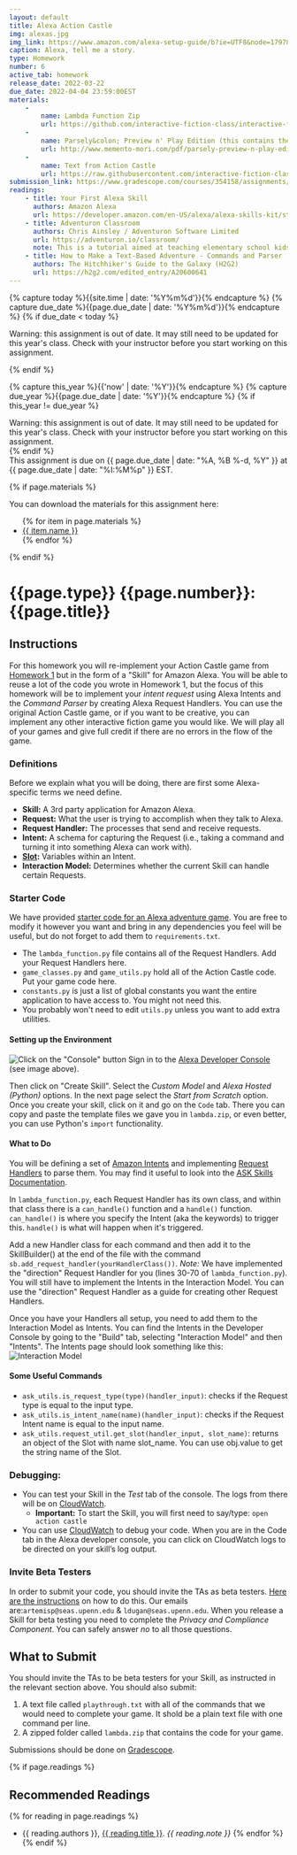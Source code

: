```yaml
---
layout: default
title: Alexa Action Castle
img: alexas.jpg
img_link: https://www.amazon.com/alexa-setup-guide/b?ie=UTF8&node=17978645011
caption: Alexa, tell me a story.
type: Homework
number: 6
active_tab: homework
release_date: 2022-03-22 
due_date: 2022-04-04 23:59:00EST
materials:
    - 
        name: Lambda Function Zip
        url: https://github.com/interactive-fiction-class/interactive-fiction-class.github.io/raw/71a272ddeb413a8c399f37f1a527c77d771509a1/homeworks/alexa_action_castle/lambda.zip
    - 
        name: Parsely&colon; Preview n' Play Edition (this contains the Action Castle game).  
        url: http://www.memento-mori.com/pdf/parsely-preview-n-play-edition
    - 
        name: Text from Action Castle  
        url: https://raw.githubusercontent.com/interactive-fiction-class/interactive-fiction-class.github.io/master/homeworks/text-adventure-game/action_castle_text.txt
submission_link: https://www.gradescope.com/courses/354158/assignments/1944235
readings:
    - title: Your First Alexa Skill
      authors: Amazon Alexa
      url: https://developer.amazon.com/en-US/alexa/alexa-skills-kit/start?sc_category=paid&sc_channel=SEM&sc_campaign=SEM-GO%5EBrand%5EAll%5ELD%5EProfessional_Developer%5EEvergreen%5EUS%5EEnglish%5ETex&sc_publisher=GO&sc_content=content&sc_detail=379690615170&sc_funnel=convert&sc_country=US&sc_keyword=how%20to%20make%20a%20alexa%20skill&sc_place=&sc_trackingcode=e&sc_segment=&sc_medium=paid%7CSEM%7CSEM-GO%5EBrand%5EAll%5ELD%5EProfessional_Developer%5EEvergreen%5EUS%5EEnglish%5ETex%7CGO%7Ccontent%7C379690615170%7Cconvert%7CUS%7Chow%20to%20make%20a%20alexa%20skill%7C%7Ce%7C&gclid=CjwKCAjwoduRBhA4EiwACL5RP7Rzwe-X7mZ-Ov4XLlWf2zCOoVCM2oEw2c1Q1pc6cNpDN6jDFWXxbxoCzKcQAvD_Bw
    - title: Adventuron Classroom
      authors: Chris Ainsley / Adventuron Software Limited
      url: https://adventuron.io/classroom/
      note: This is a tutorial aimed at teaching elementary school kids how to program by writing a text adventure game.  I modeled our text adventure game after this Adventuron system.
    - title: How to Make a Text-Based Adventure - Commands and Parser
      authors: The Hitchhiker's Guide to the Galaxy (H2G2)
      url: https://h2g2.com/edited_entry/A20600641
---
```



<!-- Check whether the assignment is ready to release -->
{% capture today %}{{site.time | date: '%Y%m%d'}}{% endcapture %}
{% capture due_date %}{{page.due_date | date: '%Y%m%d'}}{% endcapture %}
{% if due_date < today %} 
<div class="alert alert-danger">

Warning: this assignment is out of date.  It may still need to be updated for this year's class.  Check with your instructor before you start working on this assignment.
</div>
{% endif %}
<!-- End of check whether the assignment is up to date -->


<!-- Check whether the assignment is up to date -->
{% capture this_year %}{{'now' | date: '%Y'}}{% endcapture %}
{% capture due_year %}{{page.due_date | date: '%Y'}}{% endcapture %}
{% if this_year != due_year %} 
<div class="alert alert-danger">
Warning: this assignment is out of date.  It may still need to be updated for this year's class.  Check with your instructor before you start working on this assignment.
</div>
{% endif %}
<!-- End of check whether the assignment is up to date -->


<div class="alert alert-info">
This assignment is due on {{ page.due_date | date: "%A, %B %-d, %Y" }} at {{ page.due_date | date: "%I:%M%p" }} EST. 
</div>

{% if page.materials %}
<div class="alert alert-info">
You can download the materials for this assignment here:
<ul>
{% for item in page.materials %}
<li><a href="{{item.url}}">{{ item.name }}</a></li>
{% endfor %}
</ul>
</div>
{% endif %}


{{page.type}} {{page.number}}: {{page.title}}
=============================================================

## Instructions

For this homework you will re-implement your Action Castle game from [Homework 1](/homeworks/text-adventure-game/text-adventure-game.html) but in the form of a "Skill" for Amazon Alexa. You will be able to reuse a lot of the code you wrote in Homework 1, but the focus of this homework will be to implement your _intent request_ using Alexa Intents and the _Command Parser_ by creating Alexa Request Handlers. You can use the original Action Castle game, or if you want to be creative, you can implement any other interactive fiction game you would like. We will play all of your games and give full credit if there are no errors in the flow of the game. 

### Definitions

Before we explain what you will be doing, there are first some Alexa-specific terms we need define.

* **Skill:** A 3rd party application for Amazon Alexa.
* **Request:** What the user is trying to accomplish when they talk to Alexa.
* **Request Handler:** The processes that send and receive requests.
* **Intent:** A schema for capturing the Request (i.e., taking a command and turning it into something Alexa can work with).
* **[Slot](https://medium.com/enpit-developer-blog/alexa-what-are-slots-and-how-to-read-slot-values-ea050047df0c):** Variables within an Intent.
* **Interaction Model:** Determines whether the current Skill can handle certain Requests.

### Starter Code

We have provided [starter code for an Alexa adventure game](https://github.com/interactive-fiction-class/interactive-fiction-class.github.io/raw/71a272ddeb413a8c399f37f1a527c77d771509a1/homeworks/alexa_action_castle/lambda.zip).  You are free to modify it however you want and bring in any dependencies you feel will be useful, but do not forget to add them to `requirements.txt`.

* The `lambda_function.py` file contains all of the Request Handlers. Add your Request Handlers here.
* `game_classes.py` and `game_utils.py` hold all of the Action Castle code. Put your game code here.
* `constants.py` is just a list of global constants you want the entire application to have access to. You might not need this.
* You probably won't need to edit `utils.py` unless you want to add extra utilities.


#### Setting up the Environment
![Click on the "Console" button](https://github.com/interactive-fiction-class/interactive-fiction-class.github.io/blob/23bb567280aba13ab9c3e09db35f87c0a887cace/assets/img/developer.png)
Sign in to the [Alexa Developer Console](https://developer.amazon.com/en-US/alexa/alexa-skills-kit/start?sc_category=paid&sc_channel=SEM&sc_campaign=SEM-GO%5EBrand%5EAll%5ELD%5EProfessional_Developer%5EEvergreen%5EUS%5EEnglish%5ETex&sc_publisher=GO&sc_content=content&sc_detail=571868003723&sc_funnel=convert&sc_country=US&sc_keyword=alexa%20developer%20console&sc_place=&sc_trackingcode=e&sc_segment=&sc_medium=paid%7CSEM%7CSEM-GO%5EBrand%5EAll%5ELD%5EProfessional_Developer%5EEvergreen%5EUS%5EEnglish%5ETex%7CGO%7Ccontent%7C571868003723%7Cconvert%7CUS%7Calexa%20developer%20console%7C%7Ce%7C&gclid=CjwKCAjwoduRBhA4EiwACL5RP8suprxHnexM4TslG_jvjmEYp2-lbEjkdUA-sCXTwZ2URKafzWGjshoCYREQAvD_BwE) (see image above). 

Then click on "Create Skill". Select the *Custom Model* and *Alexa Hosted (Python)* options. In the next page select the *Start from Scratch* option.  Once you create your skill, click on it and go on the `Code` tab. There you can copy and paste the template files we gave you in `lambda.zip`, or even better, you can use Python's `import` functionality. 

#### What to Do
You will be defining a set of [Amazon Intents](https://developer.amazon.com/en-US/docs/alexa/interaction-model-design/design-the-custom-intents-for-your-skill.html) and implementing [Request Handlers](https://developer.amazon.com/en-US/docs/alexa/alexa-skills-kit-sdk-for-java/handle-requests.html) to parse them.  You may find it useful to look into the [ASK Skills Documentation](https://alexa-skills-kit-python-sdk.readthedocs.io/en/latest/api/core.html).

In `lambda_function.py`, each Request Handler has its own class, and within that class there is a `can_handle()` function and a `handle()` function. `can_handle()` is where you specify the Intent (aka the keywords) to trigger this. `handle()` is what will happen when it's triggered.

Add a new Handler class for each command and then add it to the SkillBuilder() at the end of the file with the command  `sb.add_request_handler(yourHandlerClass())`.
*Note:* We have implemented the "direction" Request Handler for you (lines 30-70 of `lambda_function.py`). You will still have to implement the Intents in the Interaction Model. You can use the "direction" Request Handler as a guide for creating other Request Handlers. 

Once you have your Handlers all setup, you need to add them to the Interaction Model as Intents. You can find the Intents in the Developer Console by going to the "Build" tab, selecting "Interaction Model" and then "Intents". The Intents page should look something like this:
![Interaction Model](https://github.com/interactive-fiction-class/interactive-fiction-class.github.io/blob/0e00bbae7fa084da05ddbed6470ab9908d168608/assets/img/intents.png)


#### Some Useful Commands
* `ask_utils.is_request_type(type)(handler_input)`: checks if the Request type is equal to the input type. 
* `ask_utils.is_intent_name(name)(handler_input)`: checks if the Request Intent name is equal to the input name.
* `ask_utils.request_util.get_slot(handler_input, slot_name)`: returns an object of the Slot with name slot_name. You can use obj.value to get the string name of the Slot. 


### Debugging:
* You can test your Skill in the *Test* tab of the console. The logs from there will be on [CloudWatch](https://aws.amazon.com/cloudwatch/).
    * **Important:** To start the Skill, you will first need to say/type: `open action castle`
* You can use [CloudWatch](https://aws.amazon.com/cloudwatch/) to debug your code. When you are in the Code tab in the Alexa developer console, you can click on CloudWatch logs to be directed on your skill’s log output. 


### Invite Beta Testers

In order to submit your code, you should invite the TAs as beta testers. [Here are the instructions](https://developer.amazon.com/en-US/docs/alexa/custom-skills/skills-beta-testing-for-alexa-skills.html) on how to do this. Our emails are:`artemisp@seas.upenn.edu` & `ldugan@seas.upenn.edu`. When you release a Skill for beta testing you need to complete the _Privacy and Compliance Component_. You can safely answer *no* to all those questions.  


## What to Submit

You should invite the TAs to be beta testers for your Skill, as instructed in the relevant section above. You should also submit:

1. A text file called `playthrough.txt` with all of the commands that we would need to complete your game. It shold be a plain text file with one command per line.
2. A zipped folder called `lambda.zip` that contains the code for your game.

Submissions should be done on [Gradescope]({{page.submission_link}}).

{% if page.readings %} 
## Recommended Readings
{% for reading in page.readings %}
* {{ reading.authors }}, <a href="{{ reading.url }}">{{ reading.title }}</a>.  <i>{{ reading.note }}</i>
{% endfor %}
{% endif %}
